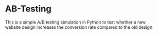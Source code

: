 # AB-Testing
This is a simple A/B testing simulation in Python to test whether a new website design increases the conversion rate compared to the old design. 

